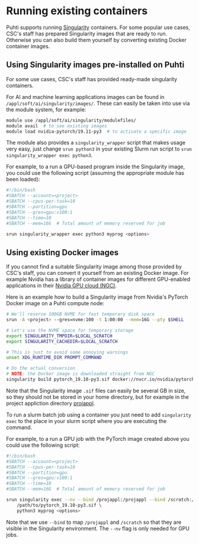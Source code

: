 # Running existing containers

Puhti supports running [Singularity](https://sylabs.io/singularity/) containers.  For some popular use cases, CSC's staff has prepared Singularity images that are ready to run.  Otherwise you can also build them yourself by converting existing Docker container images.

## Using Singularity images pre-installed on Puhti

For some use cases, CSC's staff has provided ready-made singularity containers.

For AI and machine learning applications images can be found in `/appl/soft/ai/singularity/images/`.  These can easily be taken into use via the module system, for example:

```bash
module use /appl/soft/ai/singularity/modulefiles/
module avail  # to see existing images
module load nvidia-pytorch/19.11-py3  # to activate a specific image
```

The module also provides a `singularity_wrapper` script that makes usage very easy, just change `srun python3` in your existing Slurm run script to `srun singularity_wrapper exec python3`.

For example, to a run a GPU-based program inside the Singularity image, you could use the following script (assuming the appropriate module has been loaded):

```bash
#!/bin/bash
#SBATCH --account=<project>
#SBATCH --cpus-per-task=10
#SBATCH --partition=gpu
#SBATCH --gres=gpu:v100:1
#SBATCH --time=10
#SBATCH --mem=16G  # Total amount of memory reserved for job

srun singularity_wrapper exec python3 myprog <options>
```


## Using existing Docker images

If you cannot find a suitable Singularity image among those provided by CSC's staff, you can convert it yourself from an existing Docker image.  For example Nvidia has a library of container images for different GPU-enabled applications in their [Nvidia GPU cloud (NGC)](https://ngc.nvidia.com/).

Here is an example how to build a Singularity image from Nvidia's PyTorch Docker image on a Puhti compute node:

```bash
# We'll reserve 100GB NVME for fast temporary disk space
srun -A <project> --gres=nvme:100 -t 1:00:00 --mem=16G --pty $SHELL

# Let's use the NVME space for temporary storage
export SINGULARITY_TMPDIR=$LOCAL_SCRATCH
export SINGULARITY_CACHEDIR=$LOCAL_SCRATCH

# This is just to avoid some annoying warnings
unset XDG_RUNTIME_DIR PROMPT_COMMAND

# Do the actual conversion
# NOTE: the Docker image is downloaded straight from NGC
singularity build pytorch_19.10-py3.sif docker://nvcr.io/nvidia/pytorch:19.10-py3
```

Note that the Singularity image `.sif` files can easily be several GB in size, so they should not be stored in your home directory, but for example in the project appliction directory [projappl](/computing/disk). 

To run a slurm batch job using a container you just need to add `singularity exec` to the place in your slurm script where you are executing the command.

For example, to a run a GPU job with the PyTorch image created above you could use the following script:

```bash
#!/bin/bash
#SBATCH --account=<project> 
#SBATCH --cpus-per-task=10 
#SBATCH --partition=gpu 
#SBATCH --gres=gpu:v100:1 
#SBATCH --time=10
#SBATCH --mem=16G  # Total amount of memory reserved for job

srun singularity exec --nv --bind /projappl:/projappl --bind /scratch:/scratch \
    /path/to/pytorch_19.10-py3.sif \
    python3 myprog <options>
```

Note that we use `--bind` to map `/projappl` and `/scratch` so that they are visible in the Singularity environment.  The `--nv` flag is only needed for GPU jobs.
